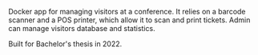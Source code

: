 Docker app for managing visitors at a conference. It relies on a barcode scanner and a POS printer, which allow it to scan and print tickets. 
Admin can manage visitors database and statistics. 

Built for Bachelor's thesis in 2022. 

